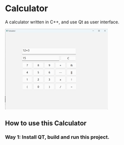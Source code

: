 # Calculator

A calculator written in C++, and use Qt as user interface.

<img src="./images/display.png" style="zoom: 33%;" />



## How to use this Calculator

### Way 1: Install QT, build and run this project.